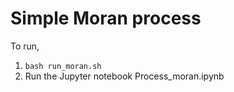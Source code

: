 # Simple Moran process

To run,

1. `bash run_moran.sh`
2. Run the Jupyter notebook Process_moran.ipynb
